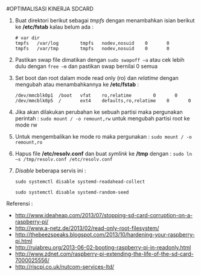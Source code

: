 #OPTIMALISASI KINERJA SDCARD
1.	Buat direktori berikut sebagai *tmpfs* dengan menambahkan isian berikut ke **/etc/fstab** kalau belum ada :
	```
	# var dir
	tmpfs   /var/log        tmpfs   nodev,nosuid    0       0
	tmpfs   /var/tmp        tmpfs   nodev,nosuid    0       0
	```

2.	Pastikan swap file dimatikan dengan `sudo swapoff –a` atau cek lebih dulu dengan `free –m` dan pastikan swap bernilai 0 semua
3.	Set boot dan root dalam mode read only (ro) dan *relatime* dengan mengubah atau menambahkannya ke **/etc/fstab** :
	```
	/dev/mmcblk0p1  /boot   vfat    ro,relatime        0       0
	/dev/mmcblk0p5  /       ext4    defaults,ro,relatime    0       0
	```

4.	Jika akan dilakukan perubahan ke sebuah partisi maka pergunakan perintah : `sudo mount / -o remount,rw` untuk mengubah partisi root ke mode rw
5.	Untuk mengembalikan ke mode ro maka pergunakan : `sudo mount / -o remount,ro`
6.	Hapus file **/etc/resolv.conf** dan buat *symlink* ke **/tmp** dengan : `sudo ln –s /tmp/resolv.conf /etc/resolv.conf`
7.	*Disable* beberapa servis ini :
	```
	sudo systemctl disable systemd-readahead-collect

	sudo systemctl disable systemd-random-seed
	```
	
Referensi :
-	http://www.ideaheap.com/2013/07/stopping-sd-card-corruption-on-a-raspberry-pi/
-	http://www.a-netz.de/2013/02/read-only-root-filesystem/
-	http://thebeezspeaks.blogspot.com/2013/10/hardening-your-raspberry-pi.html
-	http://ruiabreu.org/2013-06-02-booting-raspberry-pi-in-readonly.html
-	http://www.zdnet.com/raspberry-pi-extending-the-life-of-the-sd-card-7000025556/
-	http://riscpi.co.uk/nutcom-services-ltd/
